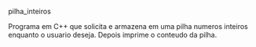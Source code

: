 pilha_inteiros

Programa em C++ que solicita e armazena em uma pilha numeros inteiros
enquanto o usuario deseja. Depois imprime o conteudo da pilha.

